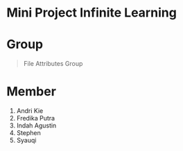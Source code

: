 # Mini Project Infinite Learning
# Group
> File Attributes Group
# Member
1. Andri Kie
2. Fredika Putra
3. Indah Agustin
4. Stephen
5. Syauqi
